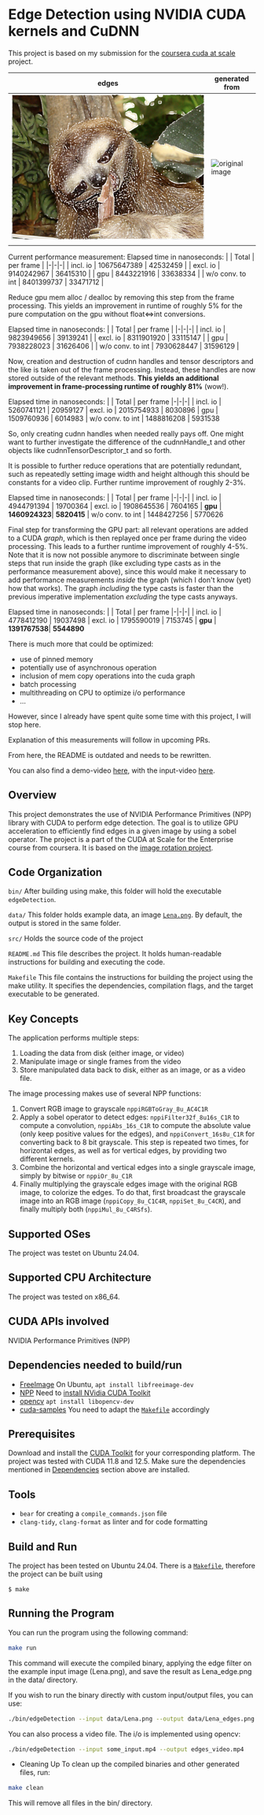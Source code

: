 # Edge Detection using NVIDIA CUDA kernels and CuDNN

This project is based on my submission for the [coursera cuda at scale](https://github.com/alex-n-braun/coursera_cuda_at_scale) project.

| edges                              | generated from                   |
| ---------------------------------- | -------------------------------- |
| ![edges image](data/Lena_edge.png) | ![original image](data/Lena.png) |
|                                    |                                  |

Current performance measurement:
Elapsed time in nanoseconds:
|                       | Total         | per frame |
|-|-|-|
| incl. io              | 10675647389   | 42532459  |
| excl. io              | 9140242967    | 36415310  |
| gpu                   | 8443221916    | 33638334  |
| w/o conv. to int      | 8401399737    | 33471712  |

Reduce gpu mem alloc / dealloc by removing this step from the frame processing. This yields an
improvement in runtime of roughly 5% for the pure computation on the gpu without float<=>int conversions.

Elapsed time in nanoseconds:
|                       | Total         | per frame |
|-|-|-|
| incl. io              | 9823949656    | 39139241  |
| excl. io              | 8311901920    | 33115147  |
| gpu                   | 7938228023    | 31626406  |
| w/o conv. to int      | 7930628447    | 31596129  |

Now, creation and destruction of cudnn handles and tensor descriptors and the like is taken out of the frame processing.
Instead, these handles are now stored outside of the relevant methods. **This yields an additional improvement
in frame-processing runtime of roughly 81%** (wow!).

Elapsed time in nanoseconds:
|                       | Total         | per frame
|-|-|-|
| incl. io              | 5260741121    | 20959127
| excl. io              | 2015754933    | 8030896
| gpu                   | 1509760936    | 6014983
| w/o conv. to int      | 1488816208    | 5931538

So, only creating cudnn handles when needed really pays off. One might want to further investigate the difference of the cudnnHandle_t and other objects like cudnnTensorDescriptor_t and so forth.

It is possible to further reduce operations that are potentially redundant, such as repeatedly setting image width and height although this should be constants for a video clip. Further runtime improvement of roughly 2-3%.

Elapsed time in nanoseconds:
|                        | Total         |  per frame
|-|-|-| 
| incl. io               | 4944791394    |  19700364
| excl. io               | 1908645536    |  7604165
| **gpu**                | **1460924323**|  **5820415**
| w/o conv. to int       | 1448427256    |  5770626

Final step for transforming the GPU part: all relevant operations are added to a CUDA _graph_, which is then replayed once per frame during the video processing. This leads to a further runtime
improvement of roughly 4-5%. Note that it is now not possible anymore to discriminate between single steps that run inside the graph (like excluding type casts as in the performance measurement above), since this would make it necessary to add performance measurements _inside_ the graph (which I don't know (yet) how that works). The graph _including_ the type casts is faster than the previous imperative implementation _excluding_ the type casts anyways.

Elapsed time in nanoseconds:
|                        | Total       |  per frame
|-|-|-|
| incl. io               | 4778412190  |  19037498
| excl. io               | 1795590019  |  7153745
| **gpu**                | **1391767538**|  **5544890**

There is much more that could be optimized:

- use of pinned memory
- potentially use of asynchronous operation
- inclusion of mem copy operations into the cuda graph
- batch processing
- multithreading on CPU to optimize i/o performance
- ...

However, since I already have spent quite some time with this project, I will stop here.

Explanation of this measurements will follow in upcoming PRs.

From here, the README is outdated and needs to be rewritten.

You can also find a demo-video [here](https://youtu.be/jUtQt9ZvPe0), with the input-video [here](https://youtu.be/tQldJe16lGg).

## Overview

This project demonstrates the use of NVIDIA Performance Primitives (NPP) library with CUDA to perform edge detection. The goal is to utilize GPU acceleration to efficiently find edges in a given image by using a sobel operator. The project is a part of the CUDA at Scale for the Enterprise course from coursera. It is based on the [image rotation project](https://github.com/PascaleCourseraCourses/CUDAatScaleForTheEnterpriseCourseProjectTemplate).

## Code Organization

`bin/`
After building using make, this folder will hold the executable `edgeDetection`.

`data/`
This folder holds example data, an image [`Lena.png`](./data/Lena.png). By default, the output is stored in the same folder.

`src/`
Holds the source code of the project

`README.md`
This file describes the project. It holds human-readable instructions for building and executing the code.

`Makefile`
This file contains the instructions for building the project using the make utility. It specifies the dependencies, compilation flags, and the target executable to be generated.

## Key Concepts

The application performs multiple steps:

1. Loading the data from disk (either image, or video)
2. Manipulate image or single frames from the video
3. Store manipulated data back to disk, either as an image, or as a video file.

The image processing makes use of several NPP functions:

1. Convert RGB image to grayscale `nppiRGBToGray_8u_AC4C1R`
2. Apply a sobel operator to detect edges: `nppiFilter32f_8u16s_C1R` to compute a convolution,
   `nppiAbs_16s_C1R` to compute the absolute value (only keep positive values for the edges), and
   `nppiConvert_16s8u_C1R` for converting back to 8 bit grayscale. This step is repeated two times,
   for horizontal edges, as well as for vertical edges, by providing two different kernels.
3. Combine the horizontal and vertical edges into a single grayscale image, simply by bitwise or
   `nppiOr_8u_C1R`
4. Finally multiplying the grayscale edges image with the original RGB image, to colorize the edges.
   To do that, first broadcast the grayscale image into an RGB image (`nppiCopy_8u_C1C4R`, `nppiSet_8u_C4CR`),
   and finally multiply both (`nppiMul_8u_C4RSfs`).

## Supported OSes

The project was testet on Ubuntu 24.04.

## Supported CPU Architecture

The project was tested on x86_64.

## CUDA APIs involved

NVIDIA Performance Primitives (NPP)

## Dependencies needed to build/run

- [FreeImage](https://freeimage.sourceforge.io/) On Ubuntu, `apt install libfreeimage-dev`
- [NPP](https://developer.nvidia.com/npp) Need to [install NVidia CUDA Toolkit](https://docs.nvidia.com/cuda/cuda-installation-guide-linux/index.html)
- [opencv](https://opencv.org/) `apt install libopencv-dev`
- [cuda-samples](https://github.com/NVIDIA/cuda-samples) You need to adapt the [`Makefile`](./Makefile) accordingly

## Prerequisites

Download and install the [CUDA Toolkit](https://developer.nvidia.com/cuda-downloads) for your corresponding platform. The project was tested with CUDA 11.8 and 12.5.
Make sure the dependencies mentioned in [Dependencies]() section above are installed.

## Tools

- `bear` for creating a `compile_commands.json` file
- `clang-tidy`, `clang-format` as linter and for code formatting

## Build and Run

The project has been tested on Ubuntu 24.04. There is a [`Makefile`](./Makefile), therefore the project can be built using

```
$ make
```

## Running the Program

You can run the program using the following command:

```bash
make run
```

This command will execute the compiled binary, applying the edge filter on the example input image (Lena.png), and save the result as Lena_edge.png in the data/ directory.

If you wish to run the binary directly with custom input/output files, you can use:

```bash
./bin/edgeDetection --input data/Lena.png --output data/Lena_edges.png
```

You can also process a video file. The i/o is implemented using opencv:

```bash
./bin/edgeDetection --input some_input.mp4 --output edges_video.mp4
```

- Cleaning Up
  To clean up the compiled binaries and other generated files, run:

```bash
make clean
```

This will remove all files in the bin/ directory.
